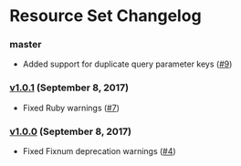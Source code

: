 Resource Set Changelog
======================

### master

* Added support for duplicate query parameter keys
  ([#9](https://github.com/kyrylo/resource_set/pull/9))

### [v1.0.1][v1.0.1] (September 8, 2017)

* Fixed Ruby warnings ([#7](https://github.com/kyrylo/resource_set/pull/7))

### [v1.0.0][v1.0.0] (September 8, 2017)

* Fixed Fixnum deprecation warnings
  ([#4](https://github.com/kyrylo/resource_set/pull/4))

[v1.0.0]: https://github.com/kyrylo/resource_set/releases/tag/v1.0.0
[v1.0.1]: https://github.com/kyrylo/resource_set/releases/tag/v1.0.1
